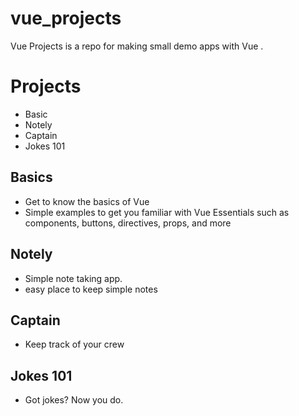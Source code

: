 # vue_projects
Vue Projects is a repo for making small demo apps with Vue .

# Projects
 - Basic
 - Notely
 - Captain
 - Jokes 101

## Basics
 - Get to know the basics of Vue
 - Simple examples to get you familiar with Vue Essentials such as components, buttons, directives, props, and more 

## Notely 
 - Simple note taking app.
 - easy place to keep simple notes

## Captain
 - Keep track of your crew

## Jokes 101
 - Got jokes? Now you do.

 
